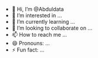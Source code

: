 - 👋 Hi, I’m @Abduldata
- 👀 I’m interested in ...
- 🌱 I’m currently learning ...
- 💞️ I’m looking to collaborate on ...
- 📫 How to reach me ...
- 😄 Pronouns: ...
- ⚡ Fun fact: ...

<!---
Abduldata/Abduldata is a ✨ special ✨ repository because its `README.md` (this file) appears on your GitHub profile.
You can click the Preview link to take a look at your changes.
--->
